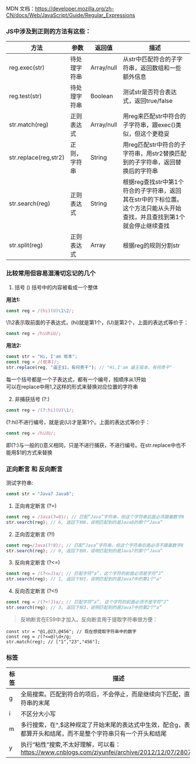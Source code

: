 MDN 文档：<a href="https://developer.mozilla.org/zh-CN/docs/Web/JavaScript/Guide/Regular_Expressions" target="_blank">https://developer.mozilla.org/zh-CN/docs/Web/JavaScript/Guide/Regular_Expressions</a>

### JS中涉及到正则的方法有这些：

| 方法                  | 参数         | 返回值     | 描述                                                                                                                    |
| --------------------- | ------------ | ---------- | ----------------------------------------------------------------------------------------------------------------------- |
| reg.exec(str)         | 待处理字符串 | Array/null | 从str中匹配符合的子字符串，返回数组和一些额外信息                                                                       |
| reg.test(str)         | 待处理字符串 | Boolean    | 测试str是否符合表达式，返回true/false                                                                                   |
| str.match(reg)        | 正则表达式   | Array/null | 用reg来匹配str中符合的子字符串，跟exec()类似，但这个更稳妥                                                              |
| str.replace(reg,str2) | 正则，字符串 | String     | 用reg匹配str中符合的子字符串，用str2替换匹配到的子字符串，返回替换后的字符串                                            |
| str.search(reg)       | 正则表达式   | String     | 根据reg查找str中第1个符合的子字符串，返回其在str中的下标位置。这个方法只能从头开始查找，并且查找到第1个就会停止继续查找 |
| str.split(reg)        | 正则表达式   | Array      | 根据reg的规则分割str                                                                                                    |

### 比较常用但容易混淆切忘记的几个

1. 括号 ()
括号中的内容被看成一个整体

**用法1:**
```javascript
const reg = /(hi)(U)\1\2/;
```
\1\2表示取前面的子表达式，(hi)就是第1个，(U)是第2个，上面的表达式等价于：
```javascript
const reg = /hiUhiU/;
```

**用法2:**
```javascript
const str = "Hi, I'am 坂本";
const reg = /(坂本)/;
str.replace(reg, "逼王$1，有何贵干"); // "Hi,I'am 逼王坂本，有何贵干"
```
每一个括号都是一个子表达式，都有一个编号，按顺序从1开始<br/>
可以在replace中用$1,$2这样的形式来替换对应位置的字符串

2. 非捕获括号 (?:)
```javascript
const reg = /(?:hi)(U)\1/;
```
(?:hi)不进行编号，就是说(U)才是第1个。上面的表达式等价于：
```javascript
const reg = /hiUU/;
```
即(?:)与一般的()意义相同，只是不进行捕获，不进行编号。在str.replace中也不能用$1的方式来替换


### 正向断言 和 反向断言

测试字符串:
```javascript
const str = "Java7 Java8";
```

1. 正向肯定断言 (?=)
```javascript
const reg = /Java(?=8)/; // 匹配“Java”字符串，但这个字符串后面必须跟着数字8
str.search(reg); // 6, 返回下标6，说明匹配到的是Java8的那个“Java”
```

2. 正向否定断言 (?!)
```javascript
const reg=/Java(?!8)/; // 匹配“Java”字符串，但这个字符串后面必须不跟着数字8
str.search(reg); // 0, 返回下标0，说明匹配到的是Java7的那个“Java”
```

3. 反向肯定断言 (?<=)
```javascript
const reg = /(?<=J)a/; // 匹配字符“a”，这个字符的前面必须是字符“J”
str.search(reg); // 1, 返回下标1，说明匹配到的是Java7中的第1个"a"
```

4. 反向否定断言 (?<!)
```javascript
const reg = /(?<!J)a/; // 匹配字符“a”, 这个字符的前面必须不是字符“J”
str.search(reg); // 3, 返回下标3，说明匹配到的是Java7中的第2个“a”
```

> 反响断言在ES9中才加入。反向断言用于提取字符串很方便：

```
const str = "@1,@23,@456"; // 现在想提取字符串中的数字
const reg = /(?<=@)\d+/g;
str.match(reg); // ["1","23","456"];
```

### 标签

| 标签 | 描述                                                                                                                                                                                                 |
| ---- | ---------------------------------------------------------------------------------------------------------------------------------------------------------------------------------------------------- |
| g    | 全局搜索。匹配到符合的项后，不会停止，而是继续向下匹配，直到整个字符串的末尾                                                                                                                         |
| i    | 不区分大小写                                                                                                                                                                                         |
| m    | 多行搜索，在^,$这种规定了开始末尾的表达式中生效，配合g，表示每一行都算开头和结尾，而不是整个字符串只有一个开头和结尾                                                                                 |
| y    | 执行“粘性”搜索,不太好理解，可以看：<a href="https://www.cnblogs.com/ziyunfei/archive/2012/12/07/2807313.html" target="_blank">https://www.cnblogs.com/ziyunfei/archive/2012/12/07/2807313.html</a> |